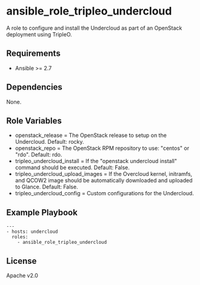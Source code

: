 # ansible_role_tripleo_undercloud

A role to configure and install the Undercloud as part of an OpenStack deployment using TripleO.

## Requirements

* Ansible >= 2.7

## Dependencies

None.

## Role Variables

* openstack_release = The OpenStack release to setup on the Undercloud. Default: rocky.
* openstack_repo = The OpenStack RPM repository to use: "centos" or "rdo". Default: rdo.
* tripleo_undercloud_install = If the "openstack undercloud install" command should be executed. Default: False.
* tripleo_undercloud_upload_images = If the Overcloud kernel, initramfs, and QCOW2 image should be automatically downloaded and uploaded to Glance. Default: False.
* tripleo_undercloud_config = Custom configurations for the Undercloud.

## Example Playbook

```
---
- hosts: undercloud
  roles:
    - ansible_role_tripleo_undercloud
```

## License

Apache v2.0
